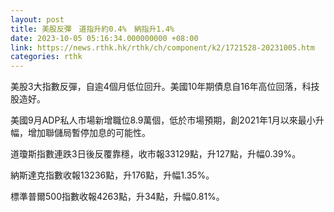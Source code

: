 ```yaml
---
layout: post
title: 美股反彈　道指升約0.4%　納指升1.4%
date: 2023-10-05 05:16:34.000000000 +08:00
link: https://news.rthk.hk/rthk/ch/component/k2/1721528-20231005.htm
categories: rthk
---
```


美股3大指數反彈，自逾4個月低位回升。美國10年期債息自16年高位回落，科技股造好。

美國9月ADP私人市場新增職位8.9萬個，低於市場預期，創2021年1月以來最小升幅，增加聯儲局暫停加息的可能性。

道瓊斯指數連跌3日後反覆靠穩，收市報33129點，升127點，升幅0.39%。

納斯達克指數收報13236點，升176點，升幅1.35%。

標準普爾500指數收報4263點，升34點，升幅0.81%。
